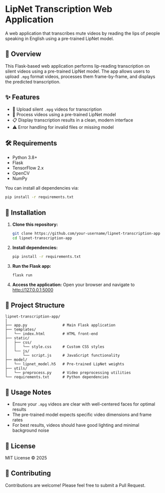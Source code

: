 # LipNet Transcription Web Application

A web application that transcribes mute videos by reading the lips of people speaking in English using a pre-trained LipNet model.

## 🧠 Overview

This Flask-based web application performs lip-reading transcription on silent videos using a pre-trained LipNet model. The app allows users to upload `.mpg` format videos, processes them frame-by-frame, and displays the predicted transcription.

## ✨ Features

- 🎥 Upload silent `.mpg` videos for transcription
- 🤖 Process videos using a pre-trained LipNet model
- 📋 Display transcription results in a clean, modern interface
- ⚠️ Error handling for invalid files or missing model

## 🛠️ Requirements

- Python 3.8+
- Flask
- TensorFlow 2.x
- OpenCV
- NumPy

You can install all dependencies via:

```bash
pip install -r requirements.txt
```

## 🚀 Installation

1. **Clone this repository:**
   ```bash
   git clone https://github.com/your-username/lipnet-transcription-app.git
   cd lipnet-transcription-app
   ```

2. **Install dependencies:**
   ```bash
   pip install -r requirements.txt
   ```

3. **Run the Flask app:**
   ```bash
   flask run
   ```

4. **Access the application:**
   Open your browser and navigate to http://127.0.0.1:5000

## 📁 Project Structure

```
lipnet-transcription-app/
│
├── app.py                # Main Flask application
├── templates/
│   └── index.html        # HTML front-end
├── static/
│   ├── css/
│   │   └── style.css     # Custom CSS styles
│   └── js/
│       └── script.js     # JavaScript functionality
├── model/
│   └── lipnet_model.h5   # Pre-trained LipNet weights
├── utils/
│   └── preprocess.py     # Video preprocessing utilities
└── requirements.txt      # Python dependencies
```

## 🧪 Usage Notes

- Ensure your `.mpg` videos are clear with well-centered faces for optimal results
- The pre-trained model expects specific video dimensions and frame rates
- For best results, videos should have good lighting and minimal background noise

## 📄 License

MIT License © 2025

## 👥 Contributing

Contributions are welcome! Please feel free to submit a Pull Request.
